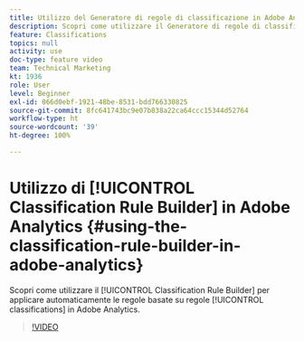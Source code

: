 ```yaml
---
title: Utilizzo del Generatore di regole di classificazione in Adobe Analytics
description: Scopri come utilizzare il Generatore di regole di classificazione per applicare automaticamente le classificazioni basate su regole in Adobe Analytics.
feature: Classifications
topics: null
activity: use
doc-type: feature video
team: Technical Marketing
kt: 1936
role: User
level: Beginner
exl-id: 066d0ebf-1921-48be-8531-bdd766330825
source-git-commit: 8fc641743bc9e07b838a22ca64ccc15344d52764
workflow-type: ht
source-wordcount: '39'
ht-degree: 100%

---
```


# Utilizzo di [!UICONTROL Classification Rule Builder] in Adobe Analytics {#using-the-classification-rule-builder-in-adobe-analytics}

Scopri come utilizzare il [!UICONTROL Classification Rule Builder] per applicare automaticamente le regole basate su regole [!UICONTROL classifications] in Adobe Analytics.

>[!VIDEO](https://video.tv.adobe.com/v/25884?quality=12&learn=on)
